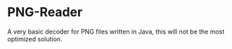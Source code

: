 # PNG-Reader
A very basic decoder for PNG files written in Java, this will not be the most optimized solution.
